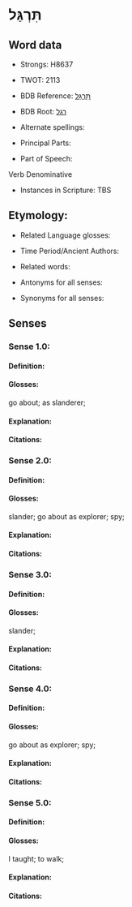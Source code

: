 # תִּרְגַּל

<!-- Status: S2="NeedsEdits" -->
<!-- Lexica used for edits:   -->

## Word data

* Strongs: H8637

* TWOT: 2113

* BDB Reference: [תִּרְגַּל](rc://en/bdb/dict/t.ar.ab)

* BDB Root: [רגל](rc://en/bdb/dict/t.ar.aa)

* Alternate spellings:

* Principal Parts:

* Part of Speech:

Verb Denominative

* Instances in Scripture: TBS

## Etymology:

* Related Language glosses:

* Time Period/Ancient Authors:

* Related words:

* Antonyms for all senses:

* Synonyms for all senses:

## Senses

### Sense 1.0:

#### Definition:

#### Glosses:

go about; as slanderer; 

#### Explanation:

#### Citations:



### Sense 2.0:

#### Definition:

#### Glosses:

slander; go about as explorer; spy; 

#### Explanation:

#### Citations:



### Sense 3.0:

#### Definition:

#### Glosses:

slander; 

#### Explanation:

#### Citations:



### Sense 4.0:

#### Definition:

#### Glosses:

go about as explorer; spy; 

#### Explanation:

#### Citations:



### Sense 5.0:

#### Definition:

#### Glosses:

I taught; to walk; 

#### Explanation:

#### Citations:



